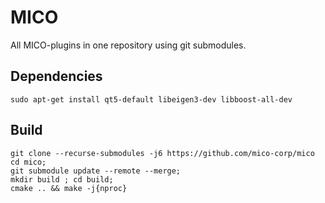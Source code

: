 # MICO 

All MICO-plugins in one repository using git submodules.

## Dependencies

```
sudo apt-get install qt5-default libeigen3-dev libboost-all-dev
```

## Build 

```
git clone --recurse-submodules -j6 https://github.com/mico-corp/mico
cd mico; 
git submodule update --remote --merge;
mkdir build ; cd build;
cmake .. && make -j{nproc}
```
